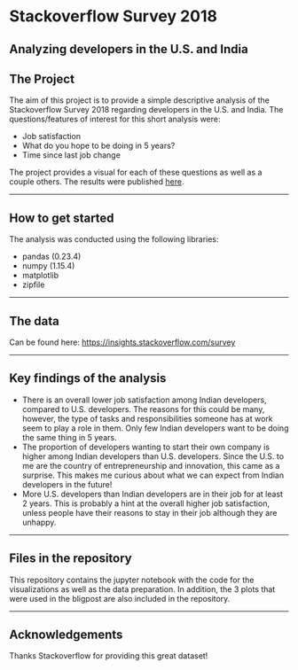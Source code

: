 # Stackoverflow Survey 2018 
## Analyzing developers in the U.S. and India

## The Project

The aim of this project is to provide a simple descriptive analysis of the Stackoverflow Survey 2018 regarding developers in the U.S. and India. The questions/features of interest for this short analysis were:
* Job satisfaction
* What do you hope to be doing in 5 years?
* Time since last job change

The project provides a visual for each of these questions as well as a couple others. The results were published [here](LINK).

-----------------------------------------

## How to get started

The analysis was conducted using the following libraries:

* pandas (0.23.4)
* numpy (1.15.4)
* matplotlib
* zipfile

-----------------------------------------

## The data

Can be found here: https://insights.stackoverflow.com/survey

-----------------------------------------

## Key findings of the analysis

* There is an overall lower job satisfaction among Indian developers, compared to U.S. developers. The reasons for this could be many, however, the type of tasks and responsibilities someone has at work seem to play a role in them. Only few Indian developers want to be doing the same thing in 5 years.
* The proportion of developers wanting to start their own company is higher among Indian developers than U.S. developers. Since the U.S. to me are the country of entrepreneurship and innovation, this came as a surprise. This makes me curious about what we can expect from Indian developers in the future!
* More U.S. developers than Indian developers are in their job for at least 2 years. This is probably a hint at the overall higher job satisfaction, unless people have their reasons to stay in their job although they are unhappy.


-------------------------------------------

## Files in the repository

This repository contains the jupyter notebook with the code for the visualizations as well as the data preparation. In addition, the 3 plots that were used in the bligpost are also included in the repository. 


------------------------------------------

## Acknowledgements

Thanks Stackoverflow for providing this great dataset! 